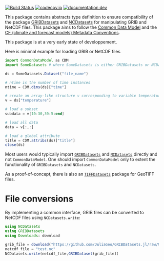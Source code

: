 [![Build Status](https://github.com/JuliaGeo/CommonDataModel.jl/workflows/CI/badge.svg)](https://github.com/JuliaGeo/CommonDataModel.jl/actions)
[![codecov.io](http://codecov.io/github/JuliaGeo/CommonDataModel.jl/coverage.svg?branch=main)](http://app.codecov.io/github/JuliaGeo/CommonDataModel.jl?branch=main)
[![documentation dev](https://img.shields.io/badge/docs-dev-blue.svg)](https://juliageo.github.io/CommonDataModel.jl/dev/)


This package contains abstracts type definition to ensure compatibility of the package [GRIBDatasets](https://github.com/JuliaGeo/GRIBDatasets.jl) and [NCDatasets](https://github.com/Alexander-Barth/NCDatasets.jl) for manipulating GRIB and NetCDF files. This package aims to follow the [Common Data Model](https://docs.unidata.ucar.edu/netcdf-c/current/netcdf_data_model.html) and the [CF (climate and forecast models) Metadata Conventions](https://cfconventions.org/).

This package is at a very early state of developpement.

Here is minimal example for loading GRIB or NetCDF files.

``` julia
import CommonDataModel as CDM
import SomeDatasets # where SomeDatasets is either GRIBDatasets or NCDatasets

ds = SomeDatasets.Dataset("file_name")

# ntime is the number of time instances
ntime = CDM.dims(ds)["time"]

# create an array-like structure v corresponding to variable temperature
v = ds["temperature"]

# load a subset
subdata = v[10:30,30:5:end]

# load all data
data = v[:,:]

# load a global attribute
title = CDM.attribs(ds)["title"]
close(ds)
```

 Most users would typically import [`GRIBDatasets`](https://github.com/JuliaGeo/GRIBDatasets.jl) and [`NCDatasets`](https://github.com/Alexander-Barth/NCDatasets.jl) directly and not `CommonDataModel`. One should import `CommonDataModel` only to extent the functionality of `GRIBDatasets` and `NCDatasets`.

As a proof-of-concept, there is also an [`TIFFDatasets`](https://github.com/Alexander-Barth/TIFFDatasets.jl) package for GeoTIFF files.

# File conversions

By implementing a common interface, GRIB files can be converted to NetCDF files using
`NCDatasets.write`:

```julia
using NCDatasets
using GRIBDatasets
using Downloads: download

grib_file = download("https://github.com/JuliaGeo/GRIBDatasets.jl/raw/98356af026ea39a5ec0b5e64e4289105492321f8/test/sample-data/era5-levels-members.grib")
netcdf_file = "test.nc"
NCDatasets.write(netcdf_file,GRIBDataset(grib_file))
```
